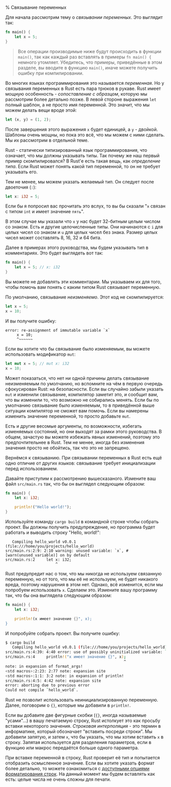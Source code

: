 % Связывание переменных

Для начала рассмотрим тему о *связывании переменных*. Это выглядит так:

```rust
fn main() {
    let x = 5;
}
```

> Все операции производимые ниже будут происходить в функции `main()`, так как каждый раз вставлять в примеры `fn main() {` немного утомляет. Убедитесь, что примеры, приведённые в этом разделе, вы вводите в функцию `main()`, иначе можете получить ошибку при компилировании.

Во многих языках программирования это называется *переменная*. Но у связывания переменных в Rust есть пара трюков в рукаве. Rust имеет мощную особенность - *сопоставление с образцом*, которую мы рассмотрим более детально позже. В левой стороне выражения `let` полный шаблон, а не просто имя переменной. Это значит, что мы можем делать вещи вроде этой:

```rust
let (x, y) = (1, 2);
```

После завершения этого выражения `x` будет единицей, a `y` - двойкой. Шаблоны очень мощны, но пока это всё, что мы можем с ними сделать. Мы их рассмотрим в отдельной теме.

Rust - статически типизированный язык программирования, что означает, что мы должны указывать типы. Так почему же наш первый пример скомпилировался? В Rust'е есть такая вещь, как *определение типа*. Если Rust может понять какой тип переменной, то он не требует указывать его.

Тем не менее, мы можем указать желаемый тип. Он следует после двоеточия (`:`):

```rust
let x: i32 = 5;
```

Если бы я попросил вас прочитать это вслух, то вы бы сказали "`x` связан с типом `int` и имеет значение `пять`".

В этом случае мы указали что `x` у нас будет 32-битным целым числом со знаком. Есть и другие целочисленные типы. Они начинаются с `i` для целых чисел со знаком и `u` для целых чисел без знака. Размер целых чисел может составлять 8, 16, 32 и 64 бита.

Далее в примерах этого руководства, мы будем указывать тип в комментариях. Это будет выглядеть вот так:

```rust
fn main() {
    let x = 5; // x: i32
}
```

Вы можете не добавлять эти комментарии. Мы указываем их для того, чтобы помочь вам понять с каким типом Rust связывает переменную.

По умолчанию, связывание *неизменяемо*. Этот код не скомпилируется:

```rust
let x = 5;
x = 10;
```

И вы получите ошибку:

```text
error: re-assignment of immutable variable `x`
     x = 10;
     ^~~~~~~
```

Если вы хотите что бы связывание было изменяемым, вы можете использовать модификатор `mut`:

```rust
let mut x = 5; // mut x: i32
x = 10;
```

Может показаться, что нет ни одной причины делать связывание неизменяемым по умолчанию, но вспомните на чём в первую очередь сфокусирован Rust: на безопасности. Если вы случайно забыли указать `mut` и изменили связывание, компилятор заметит это, и сообщит вам, что вы изменили то, что возможно не собирались менять. Если бы по умолчанию связывание было изменяемым, то в приведённой выше ситуации компилятор не сможет вам помочь. Если вы намерены изменить значение переменной, то просто добавьте `mut`.

Есть и другие весомые аргументы, по возможности, избегать изменяемых состояний, но они выходят за рамки этого руководства. В общем, зачастую вы можете избежать явных изменений, поэтому это предпочтительнее в Rust. Тем не менее, иногда без изменения значения просто не обойтись, так что это не запрещено.

Вернёмся к связыванию. При связывании переменных в Rust есть ещё одно отличие от других языков: связывание требует инициализации перед использованием.

Давайте приступим к рассмотрению вышесказаного. Измените ваш файл `src/main.rs` так, что бы он выглядел следующим образом:

```rust
fn main() {
    let x: i32;

    println!("Hello world!");
}
```

Используйте команду `cargo build` в командной строке чтобы собрать проект. Вы должны получить предупреждение, но программа будет работать и выводить строку "Hello, world!":

```text
   Compiling hello_world v0.0.1 (file:///home/you/projects/hello_world)
src/main.rs:2:9: 2:10 warning: unused variable: `x`, #[warn(unused_variable)] on by default
src/main.rs:2     let x: i32;
                      ^
```

Rust предупредит нас о том, что мы никогда не используем связанную переменную, но от того, что мы её не используем, не будет никакого вреда, поэтому нарушения в этом нет. Однако, всё изменится, если мы попробуем использовать `x`. Сделаем это. Измените вашу программу так, что бы она выглядела следующим образом:

```rust
fn main() {
    let x: i32;

    println!(x имеет значение {}", x);
}
```

И попробуйте собрать проект. Вы получите ошибку:

```bash
$ cargo build
   Compiling hello_world v0.0.1 (file:///home/you/projects/hello_world)
src/main.rs:4:39: 4:40 error: use of possibly uninitialized variable: `x`
src/main.rs:4     println!("x имеет значение {}", x);
                                                    ^
note: in expansion of format_args!
<std macros>:2:23: 2:77 note: expansion site
<std macros>:1:1: 3:2 note: in expansion of println!
src/main.rs:4:5: 4:42 note: expansion site
error: aborting due to previous error
Could not compile `hello_world`.
```

Rust не позволит использовать неинициализированную переменную. Далее, поговорим о `{}`, которые мы добавили в `println!`.

Если вы добавите две фигурные скобки (`{}`, иногда называемые "усами"...) в вашу печатаемую строку, Rust истолкует это как просьбу вставки некоторого значения. *Строковая интерполяция* - это термин в информатике, который обозначает "вставить посреди строки". Мы добавили запятую, и затем `x`, что бы указать, что мы хотим вставить `x` в строку. Запятая используется для разделения параметров, если в функцию или макрос передаётся больше одного параметра.

При вставке переменной в строку, Rust проверит её тип и попытается отобразить осмысленное значение. Если вы хотите указать формат более детально, то можете ознакомиться с [доступными опциями форматирования строк](http://doc.rust-lang.org/std/fmt/index.html). На данный момент мы будем вставлять как есть: целые числа не очень сложны для печати.
